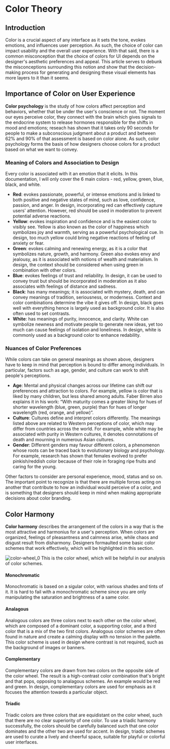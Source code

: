 # Color Theory

## Introduction
Color is a crucial aspect of any interface as it sets the tone, evokes emotions, and influences user perception. As such, the choice of color can impact usability and the overall user experience. With that said, there is a common misconception that the choice of colors for UI depends on the designer's aesthetic preferences and appeal. This article serves to debunk the misconceptions surrounding this notion and show that the decision-making process for generating and designing these visual elements has more layers to it than it seems.

## Importance of Color on User Experience
**Color psychology** is the study of how colors affect perception and behaviors, whether that be under the user's conscience or not. The moment our eyes perceive color, they connect with the brain which gives signals to the endocrine system to release hormones responsible for the shifts in mood and emotions; reseach has shown that it takes only 90 seconds for people to make a subconscious judgment about a product and between 62% and 90% of that assessment is based on color alone. As such, color psychology forms the basis of how designers choose colors for a product based on what we want to convey.

### Meaning of Colors and Association to Design
Every color is associated with it an emotion that it elicits. In this documentation, I will only cover the 6 main colors - red, yellow, green, blue, black, and white. 
* **Red**: evokes passionate, powerful, or intense emotions and is linked to both positive and negative states of mind, such as love, confidence, passion, and anger. In design, incorporating red can effectively capture users' attention. However, red should be used in moderation to prevent potential adverse reactions.
* **Yellow**: evokes inspiration and confidence and is the easiest color to visibly see. Yellow is also known as the color of happiness which symbolizes joy and warmth, serving as a powerful psychological cue. In design, too much yellow could bring negative reactions of feeling of anxiety or fear.
* **Green**: evokes calming and renewing energy, as it is a color that symbolizes nature, growth, and harmony. Green also evokes envy and jealousy, as it is associated with notions of wealth and materialism. In design, the context should be considered when using green in combination with other colors.
* **Blue**: evokes feelings of trust and reliability. In design, it can be used to convey trust but should be incorporated in moderation as it also associates with feelings of distance and sadness.
* **Black**: has many meanings; it is associated with mystery, death, and can convey meanings of tradition, seriousness, or moderness. Context and color combinations determine the vibe it gives off. In design, black goes well with everything hence is largely used as background color. It is also often used to set contrasts.
* **White**: has meanings of purity, innocence, and clarity. White can symbolize newness and motivate people to generate new ideas, yet too much can cause feelings of isolation and loneliness. In design, white is commonly used as a background color to enhance redability.

### Nuances of Color Preferences
While colors can take on general meanings as shown above, designers have to keep in mind that perception is bound to differ among individuals. In particular, factors such as age, gender, and culture can work to shift people's perceptions. 
* **Age**: Mental and physical changes across our lifetime can shift our preferences and attraction to colors. For example, yellow is color that is liked by many children, but less shared among adults. Faber Birren also explains it in his work: “With maturity comes a greater liking for hues of shorter wavelength (blue, green, purple) than for hues of longer wavelength (red, orange, and yellow)”.
* **Culture**: Cultures define and interpret colors differently. The meanings listed above are related to Western perceptions of color, which may differ from countries across the world. For example, while white may be associated with purity in Western cultures, it denotes connotations of death and mourning in numerous Asian cultures.
* **Gender**: Different genders may favour different colors, a phenomenon whose roots can be traced back to evolutionary biology and psychology. For example, research has shown that females evolved to prefer pinkish/reddish color because of their role in foraging ripe fruits and caring for the young. 

Other factors to consider are personal experience, mood, status and so on. The important point to recognize is that there are multiple forces acting on another that contribute to how an individual would perceive of a color, and is something that designers should keep in mind when making appropriate decisions about color branding. 

## Color Harmony
**Color harmony** describes the arrangement of the colors in a way that is the most attractive and harmonius for a user's perception. When colors are organized, feelings of pleasantness and calmness arise, while chaos and disgust result from disharmony. Designers formaulted some basic color schemes that work effectively, which will be highlighted in this section. 

![color-wheel_0](https://github.com/learning-software-engineering/learning-software-engineering.github.io/assets/107783734/62cafc9d-4655-46e3-b19e-f3fa30548daf)
This is the color wheel, which will be helpful in our analysis of color schemes. 

#### Monochromatic
Monochromatic is based on a sigular color, with various shades and tints of it. It is hard to fail with a monochromatic scheme since you are only manipulating the saturation and brightness of a same color. 
#### Analagous
Analogous colors are three colors next to each other on the color wheel, which are composed of a dominant color, a supporting color, and a third color that is a mix of the two first colors. Analogous color schemes are often found in nature and create a calming display with no tension in the palette. This color scheme is used in design where contrast is not required, such as the background of images or banners. 
#### Complementary
Complementary colors are drawn from two colors on the opposite side of the color wheel. The result is a high-contrast color combination that's bright and that pops, opposing to analagous schemes. An example would be red and green. In design, complementary colors are used for emphasis as it focuses the attention towards a particular object.
#### Triadic
Triadic colors are three colors that are equidistant on the color wheel, such that there are no clear superiority of one color. To use a triadic harmony successfully, the colors should be carefully balanced such that one color dominates and the other two are used for accent. In design, triadic schemes are used to curate a lively and cheerful space, suitable for playful or colorful user interfaces.




